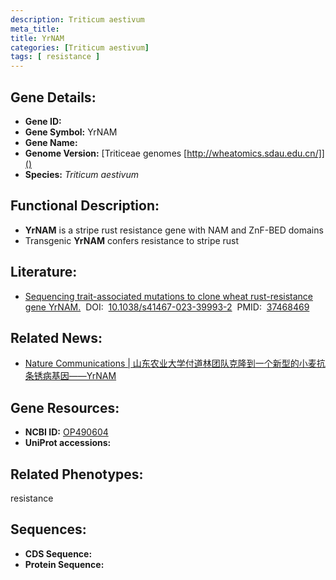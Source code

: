 ```yaml
---
description: Triticum aestivum
meta_title:
title: YrNAM
categories: [Triticum aestivum]
tags: [ resistance ]
---
```


## Gene Details:
- **Gene ID:**	[]()
- **Gene Symbol:** YrNAM
- **Gene Name:** 
- **Genome Version:** [Triticeae genomes [http://wheatomics.sdau.edu.cn/]]()
- **Species:** *Triticum aestivum*

## Functional Description:
   - **YrNAM** is a stripe rust resistance gene with NAM and ZnF-BED domains
   - Transgenic **YrNAM** confers resistance to stripe rust

## Literature:
   - [Sequencing trait-associated mutations to clone wheat rust-resistance gene YrNAM.]( https://www.nature.com/articles/s41467-023-39993-2#Sec20)&nbsp;&nbsp;DOI:&nbsp;&nbsp;[10.1038/s41467-023-39993-2](https://www.nature.com/articles/s41467-023-39993-2#Sec20)&nbsp;&nbsp;PMID:&nbsp;&nbsp;[37468469](https://pubmed.ncbi.nlm.nih.gov/37468469/)

## Related News:
   - [Nature Communications | 山东农业大学付道林团队克隆到一个新型的小麦抗条锈病基因——YrNAM](https://mp.weixin.qq.com/s/zy8Ea9tw6OlFM1eo09VQjQ)

## Gene Resources:
- **NCBI ID:** [OP490604](https://www.ncbi.nlm.nih.gov/gene/?term=OP490604)
- **UniProt accessions:** [](https://www.uniprot.org/uniprotkb//entry)

## Related Phenotypes:
resistance

## Sequences:
- **CDS Sequence:**
- **Protein Sequence:**
